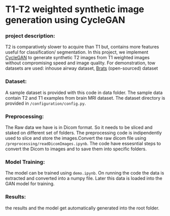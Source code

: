 # T1-T2 weighted synthetic image generation using CycleGAN
### project description: 
T2 is comparatively slower to acquire than T1 but, contains more features useful for classification/ segmentation. In this project, we implement [CycleGAN](https://junyanz.github.io/CycleGAN/) to generate synthetic T2 images from T1 weighted images without compromising speed and image quality. For demonstration, tow datasets are used: inhouse airway dataset, [Brats](https://www.med.upenn.edu/sbia/brats2018/data.html) (open-sourced) dataset

### Dataset:
A sample dataset is provided with this code in data folder. The sample data contain T2 and T1 examples from brain MRI dataset.
The dataset directory is provided in `/configuration/config.py`.

### Preprocessing:
The Raw data we have is in Dicom format. So it needs to be sliced and staked on different set of folders. The preprocessing code is indipendently used to slice and store the images.Convert the raw dicom file using `/preprocessing/readDicomImages.ipynb`. The code have essesntial steps to convert the Dicom to images and to save them into specific folders.

### Model Training:
The model can be trained using `demo.ipynb`. On running the code the data is extracted and converted into a numpy file.
Later this data is loaded into the GAN model for training.

### Results:
the results and the model get automatically generated into the root folder.
